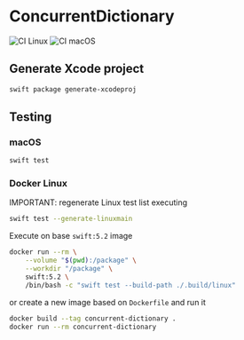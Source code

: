 # ConcurrentDictionary

![CI Linux](https://github.com/horothesun/ConcurrentDictionary/workflows/CI%20Linux/badge.svg)
![CI macOS](https://github.com/horothesun/ConcurrentDictionary/workflows/CI%20macOS/badge.svg)

## Generate Xcode project

```bash
swift package generate-xcodeproj
```

## Testing

### macOS

```bash
swift test
```

### Docker Linux

IMPORTANT: regenerate Linux test list executing

```bash
swift test --generate-linuxmain
```

Execute on base `swift:5.2` image

```bash
docker run --rm \
    --volume "$(pwd):/package" \
    --workdir "/package" \
    swift:5.2 \
    /bin/bash -c "swift test --build-path ./.build/linux"
```

or create a new image based on `Dockerfile` and run it

```bash
docker build --tag concurrent-dictionary .
docker run --rm concurrent-dictionary
```
